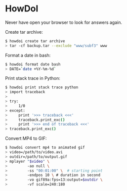 # HowDoI
Never have open your browser to look for answers again.

Create tar archive:
```bash
$ howdoi create tar archive
> tar -cf backup.tar --exclude "www/subf3" www
```

Format a date in bash:
```bash
$ howdoi format date bash
> DATE=`date +%Y-%m-%d`
```
Print stack trace in Python:
``` bash
$ howdoi print stack trace python
> import traceback
>
> try:
>     1/0
> except:
>     print '>>> traceback <<<'
>     traceback.print_exc()
>     print '>>> end of traceback <<<'
> traceback.print_exc()
```

Convert MP4 to GIF:
```bash
$ howdoi convert mp4 to animated gif
> video=/path/to/video.avi
> outdir=/path/to/output.gif
> mplayer "$video" \
>         -ao null \
>         -ss "00:01:00" \  # starting point
>         -endpos 10 \ # duration in second
>         -vo gif89a:fps=13:output=$outdir \
>         -vf scale=240:180
```

